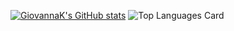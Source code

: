 [![GiovannaK's GitHub stats](https://github-readme-stats.vercel.app/api?username=GiovannaK&hide=stars,prs,issues,contribs)](https://github.com/GiovannaK/github-readme-stats)
![Top Languages Card](https://github-readme-stats.vercel.app/api/top-langs/?username=GiovannaK)
